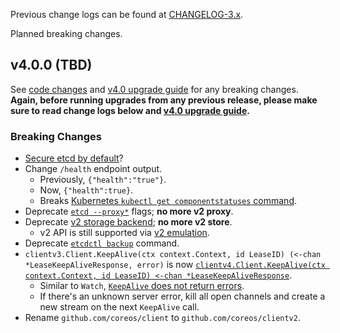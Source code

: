 
Previous change logs can be found at [CHANGELOG-3.x](https://go.etcd.io/etcd/blob/master/CHANGELOG-3.x.md).

Planned breaking changes.

## v4.0.0 (TBD)

See [code changes](https://go.etcd.io/etcd/compare/v3.3.0...v4.0.0) and [v4.0 upgrade guide](https://go.etcd.io/etcd/blob/master/Documentation/upgrades/upgrade_4_0.md) for any breaking changes. **Again, before running upgrades from any previous release, please make sure to read change logs below and [v4.0 upgrade guide](https://go.etcd.io/etcd/blob/master/Documentation/upgrades/upgrade_4_0.md).**

### Breaking Changes

- [Secure etcd by default](https://go.etcd.io/etcd/issues/9475)?
- Change `/health` endpoint output.
  - Previously, `{"health":"true"}`.
  - Now, `{"health":true}`.
  - Breaks [Kubernetes `kubectl get componentstatuses` command](https://github.com/kubernetes/kubernetes/issues/58240).
- Deprecate [`etcd --proxy*`](TODO) flags; **no more v2 proxy**.
- Deprecate [v2 storage backend](https://go.etcd.io/etcd/issues/9232); **no more v2 store**.
  - v2 API is still supported via [v2 emulation](TODO).
- Deprecate [`etcdctl backup`](TODO) command.
- `clientv3.Client.KeepAlive(ctx context.Context, id LeaseID) (<-chan *LeaseKeepAliveResponse, error)` is now [`clientv4.Client.KeepAlive(ctx context.Context, id LeaseID) <-chan *LeaseKeepAliveResponse`](TODO).
  - Similar to `Watch`, [`KeepAlive` does not return errors](https://go.etcd.io/etcd/issues/7488).
  - If there's an unknown server error, kill all open channels and create a new stream on the next `KeepAlive` call.
- Rename `github.com/coreos/client` to `github.com/coreos/clientv2`.
